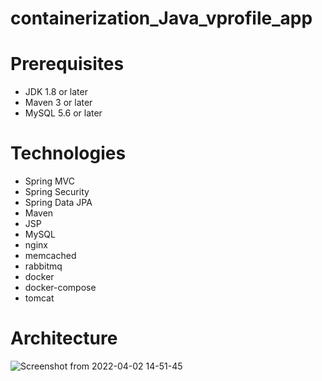 # containerization_Java_vprofile_app

# Prerequisites
- JDK 1.8 or later
- Maven 3 or later
- MySQL 5.6 or later

# Technologies
- Spring MVC
- Spring Security
- Spring Data JPA
- Maven
- JSP
- MySQL
- nginx
- memcached
- rabbitmq
- docker
- docker-compose
- tomcat

# Architecture

![Screenshot from 2022-04-02 14-51-45](https://user-images.githubusercontent.com/66924041/163648344-afb8c1dc-d92b-4b98-9dc3-d3794cf24cb0.png)
